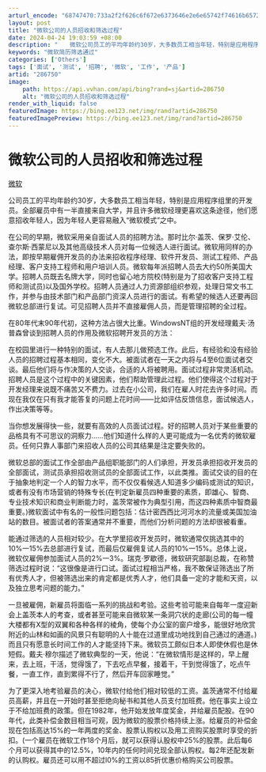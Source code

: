 ```yaml
---
arturl_encode: "68747470:733a2f2f626c6f672e6373646e2e6e65742f74616b65723230:30312f61727469636c652f64657461696c732f323836373530"
layout: post
title: "微软公司的人员招收和筛选过程"
date: 2024-04-24 19:03:59 +08:00
description: "　　微软公司员工的平均年龄约30岁，大多数员工相当年轻，特别是应用程序组里的开发员。全部雇员中有一半"
keywords: "微软简历筛选通过"
categories: ['Others']
tags: ['面试', '测试', '招聘', '微软', '工作', '产品']
artid: "286750"
image:
    path: https://api.vvhan.com/api/bing?rand=sj&artid=286750
    alt: "微软公司的人员招收和筛选过程"
render_with_liquid: false
featuredImage: https://bing.ee123.net/img/rand?artid=286750
featuredImagePreview: https://bing.ee123.net/img/rand?artid=286750
---
```


# 微软公司的人员招收和筛选过程

[微软](http://e.chinabyte.com/Enterprise/218728073191751680/index.shtml)

公司员工的平均年龄约30岁，大多数员工相当年轻，特别是应用程序组里的开发员。全部雇员中有一半直接来自大学，并且许多微软经理更喜欢这条途径，他们愿意招收年轻人，因为年轻人更容易融入“微软模式”之中。

在公司的早期，微软采用亲自面试人员的招聘方法。那时比尔·盖茨、保罗·艾伦、查尔斯·西蒙尼以及其他高级技术人员对每一位候选人进行面试。微软用同样的办法，即按早期雇佣开发员的办法来招收程序经理、软件开发员、测试工程师、产品经理、客户支持工程师和用户培训人员。微软每年派招聘人员去大约50所美国大学。招聘人员既去名牌大学，同时也留心地方院校(特别是为了招收客户支持工程师和测试员)以及国外学校。招聘人员通过人力资源部组织参观，处理日常文书工作，并参与由技术部门和产品部门资深人员进行的面试。有希望的候选人还要再回微软总部进行复试。可见招聘人员并不直接雇佣人员，而是管理招聘的全过程。

在80年代末90年代初，这种方法占很大比重。WindowsNT组的开发经理戴夫·汤普森曾谈到招聘人员的作用及微软招聘开发员的方法：

在校园里进行一种特别的面试，有人去那儿做预选工作。此后，有经验和没有经验人员的招聘过程基本相同，变化不大。被面试者在一天之内将与4至6位面试者交谈。最后他们将与作决策的人交谈，合适的人将被聘用。面试过程非常灵活机动。招聘人员是这个过程中的关键因素，他们帮助管理此过程。他们使得这个过程对于开发经理来说既不痛苦又不费力。过去在小公司，我们在雇人时花去许多时间。而现在我仅在只有我才能答复的问题上花时间——比如评估反馈信息，面试候选人，作出决策等等。

当你想发展得快一些，就要有高效的人员面试过程。好的招聘人员对于某些重要的品格具有不可思议的洞察力……他们知道什么样的人更可能成为一名优秀的微软雇员。任何只靠人事部门来招收人员的公司其结果是注定要失败的。

微软总部的面试工作全部由产品组职能部门的人们承担，开发员承担招收开发员的全部面试，测试员承担招收测试员的全部面试工作，以此类推。面试交谈的目的在于抽象地判定一个人的智力水平，而不仅仅看候选人知道多少编码或测试的知识，或者有没有市场营销的特殊专长(在判定新雇员四种重要的素质，即雄心、智商、专业技术知识和商业判断能力时，盖茨常被作为典型引用，而这四种素质中智商最重要。)微软面试中有名的一般性问题包括：估计密西西比河河水的流量或美国加油站的数目。被面试者的答案通常并不重要，而他们分析问题的方法却很被看重。

能通过筛选的人员相对较少。在大学里招收开发员时，微软通常仅挑选其中的10%一15%去总部进行复试，而最后仅雇佣复试人员的10%一15%。总体上说，微软仅雇佣参加面试人员的2%一3%。瑞克·罗歇德，微软研究部副总裁，在称赞筛选过程时说：“这很像是进行口试。面试过程相当严格，我不敢保证筛选出了所有优秀人才，但被筛选出来的肯定都是优秀人才，他们具备一定的才能和天资，以及独立思考问题的能力。”

一旦被雇佣，新雇员将面临一系列的挑战和考验。这些考验可能来自每年一度迎新会上盖茨本人的考查，或者甚至可能来自微软某一条洞穴状的走廊(公司的每一幢大楼都有X型的双翼和各种各样的棱角，使每个办公室的窗户增多，能很好地欣赏附近的山林和如画的风景只有聪明的人十能在过道里成功地找到自己通过的通道。)而且只有愿意长时间工作的人才能坚持下来。微软员工颇似日本人即使休假也是休短假。戴夫·穆尔描述了微软典型的一天，他说：“在微软情形是这样的，早上醒来，去上班，干活，觉得饿了，下去吃点早餐，接着干，干到觉得饿了，吃点午餐，一直工作，直到累得不行了，然后开车回家睡觉。”

为了更深入地考验雇员的决心，微软付给他们相对较低的工资。盖茨通常不付给雇员高薪，并且在一开始时甚至拒绝向秘书和其他人员支付加班费。他在事实上设立于不给加班费的政策。但在1982年，他开始发放年度奖金，并给雇员配股。在90年代，此类补偿金数目相当可观，因为微软的股票价格持续上涨。给雇员的补偿金现在包括高达15%的一年两度的奖金、股票认购权以及用工资购买股票时享受的折扣。(一个雇员在微软工作18个月后，就可以获得认股权中25%的股票。此后每6个月可以获得其中的12.5%，10年内的任何时间兑现全部认购权。每2年还配发新的认购权。雇员还可以用不超过l0%的工资以85折优惠价格购买公司股票。
